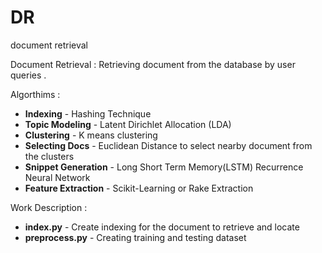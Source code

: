 # DR
document retrieval

Document Retrieval : Retrieving document from the database by user queries . 

Algorthims :

- **Indexing** - Hashing Technique 
- **Topic Modeling** - Latent Dirichlet Allocation (LDA)
- **Clustering** - K means clustering
- **Selecting Docs** - Euclidean Distance to select nearby document from the clusters
- **Snippet Generation** - Long Short Term Memory(LSTM) Recurrence Neural Network
- **Feature Extraction** - Scikit-Learning or Rake Extraction

Work Description :

- **index.py** - Create indexing for the document to retrieve and locate
- **preprocess.py** - Creating training and testing dataset
